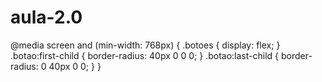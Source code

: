 # aula-2.0
@media screen and (min-width: 768px) {     .botoes {         display: flex;     }      .botao:first-child {         border-radius: 40px 0 0 0;     }      .botao:last-child {         border-radius: 0 40px 0 0;     } }
